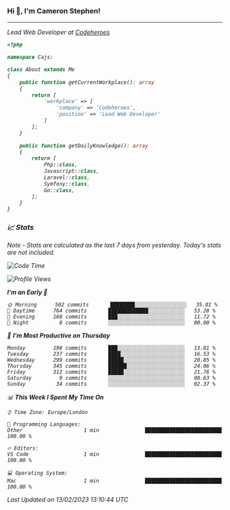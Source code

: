 ### Hi 👋, I'm Cameron Stephen!
<hr>
<p><em>Lead Web Developer at <a href="https://codeheroes.co.uk">Codeheroes</a></p>


```php
<?php

namespace Cajs;

class About extends Me
{
    public function getCurrentWorkplace(): array
    {
        return [
            'workplace' => [
                'company' => 'Codeheroes',
                'position' => 'Lead Web Developer'
            ]
        ];
    }

    public function getDailyKnowledge(): array
    {
        return [
            Php::class,
            Javascript::class,
            Laravel::class,
            Symfony::class,
            Go::class,
        ];
    }
}
```

### 📈 Stats
<p><em>Note - Stats are calculated as the last 7 days from yesterday. Today's stats are not included.</em></p>


<!--START_SECTION:waka-->
![Code Time](http://img.shields.io/badge/Code%20Time-3%2C250%20hrs%2044%20mins-blue)

![Profile Views](http://img.shields.io/badge/Profile%20Views-0-blue)

**I'm an Early 🐤** 

```text
🌞 Morning      502 commits       ████████░░░░░░░░░░░░░░░░░   35.01 % 
🌆 Daytime      764 commits       █████████████░░░░░░░░░░░░   53.28 % 
🌃 Evening      168 commits       ███░░░░░░░░░░░░░░░░░░░░░░   11.72 % 
🌙 Night          0 commits       ░░░░░░░░░░░░░░░░░░░░░░░░░   00.00 % 

```
📅 **I'm Most Productive on Thursday** 

```text
Monday         198 commits       ███░░░░░░░░░░░░░░░░░░░░░░   13.81 % 
Tuesday        237 commits       ████░░░░░░░░░░░░░░░░░░░░░   16.53 % 
Wednesday      299 commits       █████░░░░░░░░░░░░░░░░░░░░   20.85 % 
Thursday       345 commits       ██████░░░░░░░░░░░░░░░░░░░   24.06 % 
Friday         312 commits       █████░░░░░░░░░░░░░░░░░░░░   21.76 % 
Saturday         9 commits       ░░░░░░░░░░░░░░░░░░░░░░░░░   00.63 % 
Sunday          34 commits       ░░░░░░░░░░░░░░░░░░░░░░░░░   02.37 % 

```


📊 **This Week I Spent My Time On** 

```text
⌚︎ Time Zone: Europe/London

💬 Programming Languages: 
Other                    1 min               █████████████████████████   100.00 % 

🔥 Editors: 
VS Code                  1 min               █████████████████████████   100.00 % 

💻 Operating System: 
Mac                      1 min               █████████████████████████   100.00 % 

```


 Last Updated on 13/02/2023 13:10:44 UTC
<!--END_SECTION:waka-->
